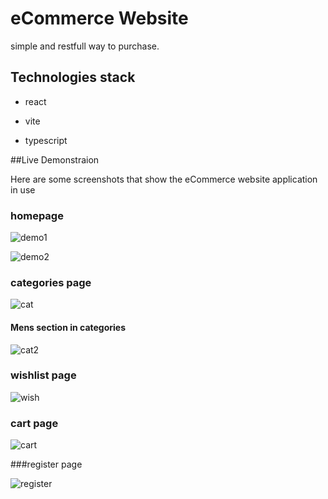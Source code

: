 # eCommerce Website

simple and restfull way to purchase.

## Technologies stack

- react

- vite

- typescript


##Live Demonstraion

Here are some screenshots that show the eCommerce website application in use

### homepage

![demo1](https://github.com/user-attachments/assets/d56e4ee2-7874-4f5b-9163-cdf75916fca8)

![demo2](https://github.com/user-attachments/assets/08d9211b-cd7b-4023-9b6a-3865e58ca67c)

### categories page

![cat](https://github.com/user-attachments/assets/396f26e6-39ec-4667-b504-a4ea2eeb002b)

#### Mens section in categories

![cat2](https://github.com/user-attachments/assets/c89040f3-b187-402f-adfc-7caf53a357b6)

### wishlist page

![wish](https://github.com/user-attachments/assets/40e2f40b-8700-4db4-8872-b0312e722745)

### cart page

![cart](https://github.com/user-attachments/assets/bedde16b-87e5-4664-8487-f40878c91fe7)

###register page

![register](https://github.com/user-attachments/assets/6f6a9912-2c7f-4b28-a9da-b0931e1e92b2)

